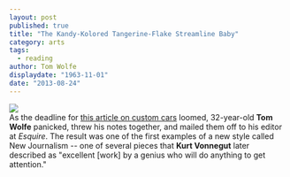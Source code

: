```yaml
---
layout: post
published: true
title: "The Kandy-Kolored Tangerine-Flake Streamline Baby"
category: arts
tags: 
  - reading
author: Tom Wolfe
displaydate: "1963-11-01"
date: "2013-08-24"
---
```


![](http://upload.wikimedia.org/wikipedia/commons/7/7b/1941_Willys_Coupe_Street_Rod.jpg)<br>
As the deadline for <a href="https://stellar.mit.edu/S/course/21W/fa13/21W.737/courseMaterial/topics/topic10/readings/Tom_Wolfe_-_Kandy-Kolored---ke_Streamline_Baby/Tom_Wolfe_-_Kandy-Kolored---ke_Streamline_Baby.pdf">this article on custom cars</a> loomed, 32-year-old **Tom Wolfe** panicked, threw his notes together, and mailed them off to his editor at _Esquire_. The result was one of the first examples of a new style called New Journalism -- one of several pieces that **Kurt Vonnegut** later described as "excellent [work] by a genius who will do anything to get attention."